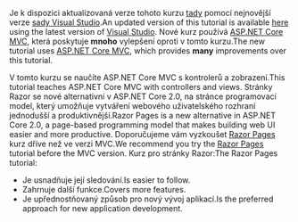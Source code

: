 <span data-ttu-id="35611-101">Je k dispozici aktualizovaná verze tohoto kurzu [tady](https://docs.microsoft.com/aspnet/core/tutorials/first-mvc-app/start-mvc) pomocí nejnovější verze [sady Visual Studio](https://visualstudio.microsoft.com/).</span><span class="sxs-lookup"><span data-stu-id="35611-101">An updated version of this tutorial is available [here](https://docs.microsoft.com/aspnet/core/tutorials/first-mvc-app/start-mvc) using the latest version of [Visual Studio](https://visualstudio.microsoft.com/).</span></span> <span data-ttu-id="35611-102">Nové kurz používá [ASP.NET Core MVC](https://docs.microsoft.com/aspnet/core/mvc/), která poskytuje **mnoho** vylepšení oproti v tomto kurzu.</span><span class="sxs-lookup"><span data-stu-id="35611-102">The new tutorial uses [ASP.NET Core MVC](https://docs.microsoft.com/aspnet/core/mvc/), which provides **many** improvements over this tutorial.</span></span>

<span data-ttu-id="35611-103">V tomto kurzu se naučíte ASP.NET Core MVC s kontrolerů a zobrazení.</span><span class="sxs-lookup"><span data-stu-id="35611-103">This tutorial teaches ASP.NET Core MVC with controllers and views.</span></span> <span data-ttu-id="35611-104">Stránky Razor se nové alternativní v ASP.NET Core 2.0, na stránce programovací model, který umožňuje vytváření webového uživatelského rozhraní jednodušší a produktivnější.</span><span class="sxs-lookup"><span data-stu-id="35611-104">Razor Pages is a new alternative in ASP.NET Core 2.0, a page-based programming model that makes building web UI easier and more productive.</span></span> <span data-ttu-id="35611-105">Doporučujeme vám vyzkoušet [Razor Pages](https://docs.microsoft.com/aspnet/core/mvc/razor-pages) kurz dříve než ve verzi MVC.</span><span class="sxs-lookup"><span data-stu-id="35611-105">We recommend you try the [Razor Pages](https://docs.microsoft.com/aspnet/core/mvc/razor-pages) tutorial before the MVC version.</span></span> <span data-ttu-id="35611-106">Kurz pro stránky Razor:</span><span class="sxs-lookup"><span data-stu-id="35611-106">The Razor Pages tutorial:</span></span>

* <span data-ttu-id="35611-107">Je usnadňuje její sledování.</span><span class="sxs-lookup"><span data-stu-id="35611-107">Is easier to follow.</span></span>
* <span data-ttu-id="35611-108">Zahrnuje další funkce.</span><span class="sxs-lookup"><span data-stu-id="35611-108">Covers more features.</span></span>
* <span data-ttu-id="35611-109">Je upřednostňovaný způsob pro nový vývoj aplikací.</span><span class="sxs-lookup"><span data-stu-id="35611-109">Is the preferred approach for new application development.</span></span>
